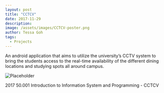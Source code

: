 ```yaml
---
layout: post
title: "CCTCV"
date: 2017-11-29
description:
image: /assets/images/CCTCV-poster.png
author: Tessa Goh
tags:
  - Projects
---
```

An android application that aims to utilize the university’s CCTV system to bring the students access to the real-time availability of the different dining locations and studying spots all around campus.

![Placeholder](/assets/images/CCTCV-poster.png)

2017 50.001 Introduction to Information System and Programming - CCTCV
